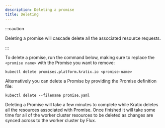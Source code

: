 ```yaml
---
description: Deleting a promise
title: Deleting
---
```


:::caution

Deleting a promise will cascade delete all the associated resource requests.

:::

To delete a promise, run the command below, making sure to replace the
`<promise name>` with the Promise you want to remove:

```
kubectl delete promises.platform.kratix.io <promise-name>
```

Alternatively you can delete a Promise by providing the Promise definition file:

```
kubectl delete --filename promise.yaml
```

Deleting a Promise will take a few minutes to complete while Kratix deletes all the
resources associated with Promise. Once finished it will take some time for all
of the worker cluster resources to be deleted as changes are synced across to
the worker cluster by Flux.


